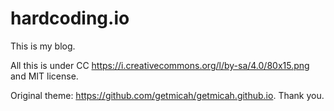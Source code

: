 # hardcoding.io

This is my blog.

All this is under CC https://i.creativecommons.org/l/by-sa/4.0/80x15.png and MIT license.



Original theme: https://github.com/getmicah/getmicah.github.io.  Thank you.

